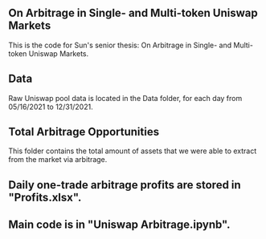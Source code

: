 ## On Arbitrage in Single- and Multi-token Uniswap Markets

This is the code for Sun's senior thesis: On Arbitrage in Single- and Multi-token Uniswap Markets.

## Data

Raw Uniswap pool data is located in the Data folder, for each day from 05/16/2021 to 12/31/2021.

## Total Arbitrage Opportunities

This folder contains the total amount of assets that we were able to extract from the market via arbitrage. 

## Daily one-trade arbitrage profits are stored in "Profits.xlsx".

## Main code is in "Uniswap Arbitrage.ipynb".
